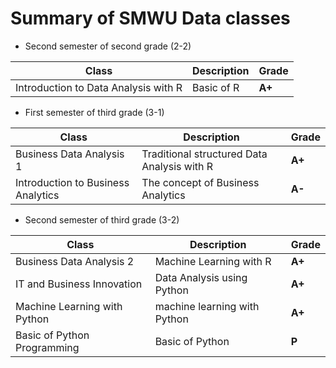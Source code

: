 # Summary of SMWU Data classes  
- Second semester of second grade (2-2)

| Class | Description | Grade |
| ------ | ------ | ------ | 
| Introduction to Data Analysis with R | Basic of R | **A+** |

- First semester of third grade (3-1)

| Class | Description | Grade |
| ------ | ------ | ------ | 
| Business Data Analysis 1 | Traditional structured Data Analysis with R | **A+** |
| Introduction to Business Analytics| The concept of Business Analytics | **A-** |

- Second semester of third grade (3-2)

| Class | Description | Grade |
| ------ | ------ | ------ |
| Business Data Analysis 2 | Machine Learning with R | **A+** |
| IT and Business Innovation | Data Analysis using Python| **A+**  |
| Machine Learning with Python | machine learning with Python |  **A+** | 
| Basic of Python Programming | Basic of Python | **P** |
 
